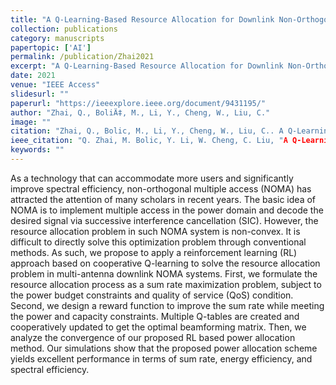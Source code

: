 ```yaml
---
title: "A Q-Learning-Based Resource Allocation for Downlink Non-Orthogonal Multiple Access Systems Considering QoS"
collection: publications
category: manuscripts
papertopic: ['AI']
permalink: /publication/Zhai2021
excerpt: "A Q-Learning-Based Resource Allocation for Downlink Non-Orthogonal Multiple Access Systems Considering QoS published in IEEE Access."
date: 2021
venue: "IEEE Access"
slidesurl: ""
paperurl: "https://ieeexplore.ieee.org/document/9431195/"
author: "Zhai, Q., BoliÄ‡, M., Li, Y., Cheng, W., Liu, C."
image: ""
citation: "Zhai, Q., Bolic, M., Li, Y., Cheng, W., Liu, C.. A Q-Learning-Based Resource Allocation for Downlink Non-Orthogonal Multiple Access Systems Considering QoS. IEEE Access, 2021."
ieee_citation: "Q. Zhai, M. Bolic, Y. Li, W. Cheng, C. Liu, "A Q-Learning-Based Resource Allocation for Downlink Non-Orthogonal Multiple Access Systems Considering QoS," IEEE Access, vol. 9, pp. 72702--72711, 2021."
keywords: ""
---
```


As a technology that can accommodate more users and significantly improve spectral efficiency, non-orthogonal multiple access (NOMA) has attracted the attention of many scholars in recent years. The basic idea of NOMA is to implement multiple access in the power domain and decode the desired signal via successive interference cancellation (SIC). However, the resource allocation problem in such NOMA system is non-convex. It is difficult to directly solve this optimization problem through conventional methods. As such, we propose to apply a reinforcement learning (RL) approach based on cooperative Q-learning to solve the resource allocation problem in multi-antenna downlink NOMA systems. First, we formulate the resource allocation process as a sum rate maximization problem, subject to the power budget constraints and quality of service (QoS) condition. Second, we design a reward function to improve the sum rate while meeting the power and capacity constraints. Multiple Q-tables are created and cooperatively updated to get the optimal beamforming matrix. Then, we analyze the convergence of our proposed RL based power allocation method. Our simulations show that the proposed power allocation scheme yields excellent performance in terms of sum rate, energy efficiency, and spectral efficiency.
